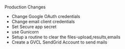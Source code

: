 Production Changes

- Change Google OAuth credentials
- Change email client credentials
- Set Secure app secret
- use Gunicorn
- Setup a routine to clear the files-upload,results,emails
- Create a GVCL SendGrid Account to send mails